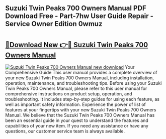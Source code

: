 ## Suzuki Twin Peaks 700 Owners Manual PDF Download Free - Part-7hw User Guide Repair - Service Owner Edition 0wmuz

# <h2><a href="http://bc67025.oget.top/?id=Suzuki+Twin+Peaks+700+Owners+Manual">🔗Download New 👉🔴 Suzuki Twin Peaks 700 Owners Manual</a></h2>

[![Suzuki Twin Peaks 700 Owners Manual new download](https://i.imgur.com/5g1atiW.png)](http://bc67025.oget.top/?id=Suzuki+Twin+Peaks+700+Owners+Manual)
Your Comprehensive Guide This user manual provides a complete overview of your new Suzuki Twin Peaks 700 Owners Manual, including installation, operation, maintenance, and troubleshooting tips. Before using your Suzuki Twin Peaks 700 Owners Manual, please refer to this user manual for comprehensive instructions on product setup, operation, and troubleshooting. It includes step-by-step guides for using each feature, as well as important safety information. Experience the power of list of features at your fingertips with your new Suzuki Twin Peaks 700 Owners Manual. We believe that the Suzuki Twin Peaks 700 Owners Manual has been an essential guide in your quest to understand the features and capabilities of your new item. If you need any assistance or have any questions, our customer service team is always available.

